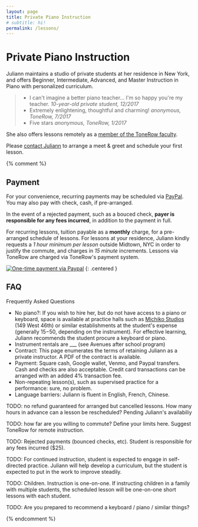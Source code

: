```yaml
---
layout: page
title: Private Piano Instruction
# subtitle: hi!
permalink: /lessons/
---
```


Private Piano Instruction
=========================

Juliann maintains a studio of private students at her residence in New York, and offers Beginner, Intermediate, Advanced, and Master Instruction in Piano with personalized curriculum.

> - I can't imagine a better piano teacher... I'm so happy you're my teacher. <cite>10-year-old private student, 12/2017</cite>
> - Extremely enlightening, thoughtful and charming! <cite>anonymous, ToneRow, 7/2017</cite>
> - Five stars <cite>anonymous, ToneRow, 1/2017</cite>

She also offers lessons remotely as a [member of the ToneRow faculty](https://www.tonerow.com/juliannma).

Please <a href="mailto:lessons@juliannma.com">contact Juliann</a> to arrange a meet & greet and schedule your first lesson.

{% comment %}

## Payment

For your convenience, recurring payments may be scheduled via [PayPal](https://www.paypal.com/paypalme/pages/faqs). You may also pay with check, cash, if pre-arranged.

In the event of a rejected payment, such as a bouced check, **payer is responsible for any fees incurred**, in addition to the payment in full.

For recurring lessons, tuition payable as a **monthly** charge, for a pre-arranged schedule of lessons.
For lessons at your residence, Juliann kindly requests a *1 hour minimum per lesson* outside Midtown, NYC in order to justify the commute, and charges in *15 minute* increments. Lessons via ToneRow are charged via ToneRow's payment system.

[![One-time payment via Paypal][paypal_image]](https://paypal.me/juliannma)
{: .centered }


## FAQ

Frequently Asked Questions
- No piano?: If you wish to hire her, but do not have access to a piano or keyboard, space is available at practice halls such as [Michiko Studios](https://www.michikostudios.com/) (149 West 46th) or similar establishments at the student's expense (generally $15-$50, depending on the instrument). For effective learning, Juliann recommends the student procure a keyboard or piano.
- Instrument rentals are ___ (see Avenues after school program)
- Contract: This page enumerates the terms of retaining Juliann as a private instructor. A PDF of the contract is available.
- Payment: Square cash, Google wallet, Venmo, and Paypal transfers. Cash and checks are also acceptable. Credit card transactions can be arranged with an added 4% transaction fee.
- Non-repeating lesson(s), such as supervised practice for a performance: sure, no problem.
- Language barriers: Juliann is fluent in English, French, Chinese.

TODO: no refund guaranteed for arranged but cancelled lessons.
How many hours in advance can a lesson be rescheduled? Pending Juliann's availabiliy

TODO: how far are you willing to commute? Define your limits here. Suggest ToneRow for remote instruction.

TODO: Rejected payments (bounced checks, etc). Student is responsible for any fees incurred ($25).

TODO: For continued instruction, student is expected to engage in self-directed practice. Juliann will help develop a curriculum, but the student is expected to put in the work to improve steadily.

TODO: Children. Instruction is one-on-one. If instructing children in a family with multiple students, the scheduled lesson will be one-on-one short lessons with each student.

TODO: Are you prepared to recommend a keyboard / piano / similar things?

{% endcomment %}

[paypal_image]: https://www.paypalobjects.com/webstatic/en_US/i/buttons/cc-badges-ppmcvdam.png
